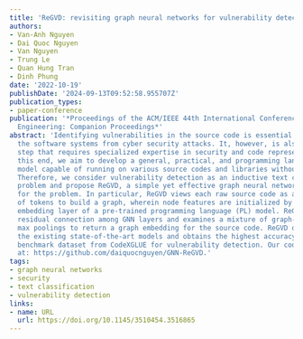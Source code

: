 ```yaml
---
title: 'ReGVD: revisiting graph neural networks for vulnerability detection'
authors:
- Van-Anh Nguyen
- Dai Quoc Nguyen
- Van Nguyen
- Trung Le
- Quan Hung Tran
- Dinh Phung
date: '2022-10-19'
publishDate: '2024-09-13T09:52:58.955707Z'
publication_types:
- paper-conference
publication: '*Proceedings of the ACM/IEEE 44th International Conference on Software
  Engineering: Companion Proceedings*'
abstract: 'Identifying vulnerabilities in the source code is essential to protect
  the software systems from cyber security attacks. It, however, is also a challenging
  step that requires specialized expertise in security and code representation. To
  this end, we aim to develop a general, practical, and programming language-independent
  model capable of running on various source codes and libraries without difficulty.
  Therefore, we consider vulnerability detection as an inductive text classification
  problem and propose ReGVD, a simple yet effective graph neural network-based model
  for the problem. In particular, ReGVD views each raw source code as a flat sequence
  of tokens to build a graph, wherein node features are initialized by only the token
  embedding layer of a pre-trained programming language (PL) model. ReGVD then leverages
  residual connection among GNN layers and examines a mixture of graph-level sum and
  max poolings to return a graph embedding for the source code. ReGVD outperforms
  the existing state-of-the-art models and obtains the highest accuracy on the real-world
  benchmark dataset from CodeXGLUE for vulnerability detection. Our code is available
  at: https://github.com/daiquocnguyen/GNN-ReGVD.'
tags:
- graph neural networks
- security
- text classification
- vulnerability detection
links:
- name: URL
  url: https://doi.org/10.1145/3510454.3516865
---
```

